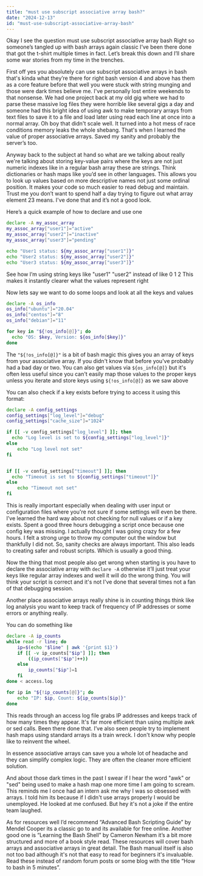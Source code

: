 ```yaml
---
title: "must use subscript associative array bash?"
date: "2024-12-13"
id: "must-use-subscript-associative-array-bash"
---
```


Okay I see the question must use subscript associative array bash Right so someone’s tangled up with bash arrays again classic I’ve been there done that got the t-shirt multiple times in fact. Let’s break this down and I’ll share some war stories from my time in the trenches.

First off yes you absolutely can use subscript associative arrays in bash that's kinda what they’re there for right bash version 4 and above has them as a core feature before that well you were stuck with string munging and those were dark times believe me. I've personally lost entire weekends to that nonsense. We had one project back at my old gig where we had to parse these massive log files they were horrible like several gigs a day and someone had this bright idea of using awk to make temporary arrays from text files to save it to a file and load later using read each line at once into a normal array. Oh boy that didn't scale well. It turned into a hot mess of race conditions memory leaks the whole shebang. That's when I learned the value of proper associative arrays. Saved my sanity and probably the server’s too.

Anyway back to the subject at hand so what are we talking about really we're talking about storing key-value pairs where the keys are not just numeric indexes like in a regular bash array these are strings. Think dictionaries or hash maps like you’d see in other languages. This allows you to look up values based on more descriptive names not just some ordinal position. It makes your code so much easier to read debug and maintain. Trust me you don’t want to spend half a day trying to figure out what array element 23 means. I've done that and it’s not a good look.

Here’s a quick example of how to declare and use one

```bash
declare -A my_assoc_array
my_assoc_array["user1"]="active"
my_assoc_array["user2"]="inactive"
my_assoc_array["user3"]="pending"

echo "User1 status: ${my_assoc_array["user1"]}"
echo "User2 status: ${my_assoc_array["user2"]}"
echo "User3 status: ${my_assoc_array["user3"]}"
```

See how I’m using string keys like "user1" "user2" instead of like 0 1 2 This makes it instantly clearer what the values represent right

Now lets say we want to do some loops and look at all the keys and values

```bash
declare -A os_info
os_info["ubuntu"]="20.04"
os_info["centos"]="8"
os_info["debian"]="11"

for key in "${!os_info[@]}"; do
  echo "OS: $key, Version: ${os_info[$key]}"
done
```

The `"${!os_info[@]}"` is a bit of bash magic this gives you an array of keys from your associative array. If you didn't know that before you've probably had a bad day or two. You can also get values via `${os_info[@]}` but it's often less useful since you can't easily map those values to the proper keys unless you iterate and store keys using `${!os_info[@]}` as we saw above

You can also check if a key exists before trying to access it using this format:

```bash
declare -A config_settings
config_settings["log_level"]="debug"
config_settings["cache_size"]="1024"

if [[ -v config_settings["log_level"] ]]; then
  echo "Log level is set to ${config_settings["log_level"]}"
else
    echo "Log level not set"
fi


if [[ -v config_settings["timeout"] ]]; then
  echo "Timeout is set to ${config_settings["timeout"]}"
else
    echo "Timeout not set"
fi
```

This is really important especially when dealing with user input or configuration files where you're not sure if some settings will even be there. I’ve learned the hard way about not checking for null values or if a key exists. Spent a good three hours debugging a script once because one config key was missing. I actually thought I was going crazy for a few hours. I felt a strong urge to throw my computer out the window but thankfully I did not. So, sanity checks are always important. This also leads to creating safer and robust scripts. Which is usually a good thing.

Now the thing that most people also get wrong when starting is you have to declare the associative array with `declare -A` otherwise it’ll just treat your keys like regular array indexes and well it will do the wrong thing. You will think your script is correct and it's not I've done that several times not a fan of that debugging session.

Another place associative arrays really shine is in counting things think like log analysis you want to keep track of frequency of IP addresses or some errors or anything really.

You can do something like

```bash
declare -A ip_counts
while read -r line; do
    ip=$(echo "$line" | awk '{print $1}')
    if [[ -v ip_counts["$ip"] ]]; then
        ((ip_counts["$ip"]++))
    else
        ip_counts["$ip"]=1
    fi
done < access.log

for ip in "${!ip_counts[@]}"; do
    echo "IP: $ip, Count: ${ip_counts[$ip]}"
done
```

This reads through an access log file grabs IP addresses and keeps track of how many times they appear. It's far more efficient than using multiple awk or sed calls. Been there done that. I’ve also seen people try to implement hash maps using standard arrays its a train wreck. I don't know why people like to reinvent the wheel.

In essence associative arrays can save you a whole lot of headache and they can simplify complex logic. They are often the cleaner more efficient solution.

And about those dark times in the past I swear if I hear the word "awk" or "sed" being used to make a hash map one more time I am going to scream. This reminds me I once had an intern ask me why I was so obsessed with arrays. I told him its because if I didn't use arrays properly I would be unemployed. He looked at me confused. But hey it's not a joke if the entire team laughed.

As for resources well I’d recommend “Advanced Bash Scripting Guide” by Mendel Cooper its a classic go to and its available for free online. Another good one is “Learning the Bash Shell” by Cameron Newham it’s a bit more structured and more of a book style read. These resources will cover bash arrays and associative arrays in great detail. The Bash manual itself is also not too bad although it's not that easy to read for beginners it's invaluable. Read these instead of random forum posts or some blog with the title “How to bash in 5 minutes”.
